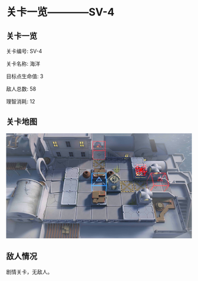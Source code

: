 # 关卡一览————SV-4


## 关卡一览

关卡编号: SV-4

关卡名称: 海洋

目标点生命值: 3

敌人总数: 58

理智消耗: 12


## 关卡地图
![SV-4](./oprMap/SV-4.png)

## 敌人情况

剧情关卡，无敌人。

